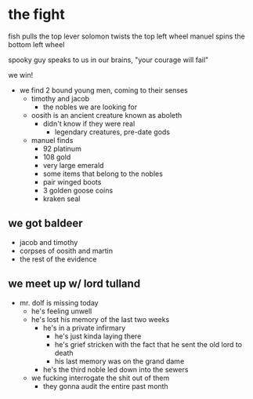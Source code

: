 # the fight
fish pulls the top lever
solomon twists the top left wheel
manuel spins the bottom left wheel

spooky guy speaks to us in our brains, "your courage will fail"

we win!

- we find 2 bound young men, coming to their senses
    - timothy and jacob
        - the nobles we are looking for
    - oosith is an ancient creature known as aboleth
        - didn't know if they were real
            - legendary creatures, pre-date gods
    - manuel finds
        - 92 platinum
        - 108 gold
        - very large emerald
        - some items that belong to the nobles
        - pair winged boots
        - 3 golden goose coins
        - kraken seal

## we got baldeer
- jacob and timothy
- corpses of oosith and martin
- the rest of the evidence

## we meet up w/ lord tulland
- mr. dolf is missing today
    - he's feeling unwell
    - he's lost his memory of the last two weeks
        - he's in a private infirmary
            - he's just kinda laying there
            - he's grief stricken with the fact that he sent the old lord to death
            - his last memory was on the grand dame
        - he's the third noble led down into the sewers
    - we fucking interrogate the shit out of them
        - they gonna audit the entire past month
